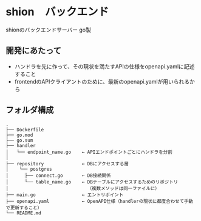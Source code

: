 # shion　バックエンド
shionのバックエンドサーバー
go製

## 開発にあたって
- ハンドラを先に作って、その現状を満たすAPIの仕様をopenapi.yamlに記述すること
- frontendのAPIクライアントのために、最新のopenapi.yamlが用いられるから

## フォルダ構成
```
.
├── Dockerfile
├── go.mod
├── go.sum
├── handler
│   └── endpoint_name.go    ← APIエンドポイントごとにハンドラを分割
│  
├── repository              ← DBにアクセスする層
│    └── postgres
│      ├── connect.go       ← DB接続関係
│      └── table_name.go    ← DBテーブルにアクセスするためのリポジトリ
│                             （複数メソッドは同一ファイルに）
├── main.go                 ← エントリポイント
├── openapi.yaml            ← OpenAPI仕様（handlerの現状に都度合わせて手動で更新すること）
└── README.md

```